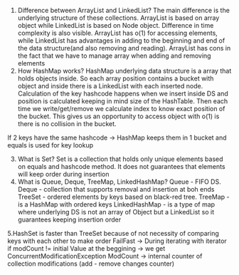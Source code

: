 1. Difference between ArrayList and LinkedList?
The main difference is the underlying structure of these collections. ArrayList is based on array object while LinkedList is based on Node object.
Difference in time complexity is also visible. ArrayList has o(1) for accessing elements, while LinkedList has 
advantages in adding to the beginning and end of the data structure(and also removing and reading). ArrayList has cons in the fact that we have to manage array when adding and removing
elements
2. How HashMap works?
HashMap underlying data structure is a array that holds objects inside. So each array position contains a bucket with object and inside there is a LinkedList with each inserted node.
Calculation of the key hashcode happens when we insert inside DS and position is calculated keeping in mind size of the HashTable. Then each time we write/get/remove we calculate
index to know exact position of the bucket. This gives us an opportunity to access object with o(1) is there is no collision in the bucket.
   
If 2 keys have the same hashcode -> HashMap keeps them in 1 bucket and equals is used for key lookup

3. What is Set?
Set is a collection that holds only unique elements based on equals and hashcode method. It does not guarantees that elements will keep order during insertion
4. What is Queue, Deque, TreeMap, LinkedHashMap?
Queue - FIFO DS. 
Deque - collection that supports removal and insertion at boh ends
TreeSet - ordered elements by keys based on black-red tree.
TreeMap - is a HashMap with ordered keys
LinkedHashMap - is a type of map where underlying DS is not an array of Object but a LinkedList so it guarantees keeping insertion order

5.HashSet is faster than TreeSet because of not necessity of comparing keys with each other to make order
FailFast -> During iterating with iterator if modCount != initial Value at the beggining -> we get ConcurrentModificationException
ModCount -> internal counter of collection modifications (add - remove changes counter)
